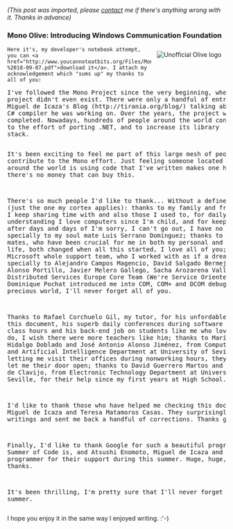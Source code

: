 *(This post was imported, please [contact](#/contact) me if there's anything wrong with it. Thanks in advance)*

<div class="entry-body">
<h3>Mono Olive: Introducing Windows Communication Foundation</h3>
<p>
	<img alt="Unofficial Olive logo" src="http://www.youcannoteatbits.org/Blog/Files/Olive%20logo.png" style="border: 0px none ; padding: 10px;" align="right">
	
	Here it's, my developer's notebook attempt, you can <a href="http://www.youcannoteatbits.org/Files/Mono%20Olive%20Notebook%20-%2018-09-07.pdf">download it</a>. I attach my acknowledgement which "sums up" my thanks to all of you:
</p>
<p>
	<pre>
I've followed the Mono Project since the very beginning, when the
project didn't even exist. There were only a handful of entries at
Miguel de Icaza's Blog (http://tirania.org/blog/) talking about a new
C# compiler he was working on. Over the years, the project was
completed. Nowadays, hundreds of people around the world contribute
to the effort of porting .NET, and to increase its library
stack.

It's been exciting to feel me part of this large mesh of people that
contribute to the Mono effort. Just feeling someone located in
somewhere around the world is using code that I've written makes
one happy. And there's no money that can buy this.

There's so much people I'd like to thank... Without a defined order
(just the one my cortex applies): thanks to my family and friends,
those I keep sharing time with and also those I used to, for daily
understanding I love computers since I'm child, and for keeping
close after days and days of I'm sorry, I can't go out, I have no time,
specially to my soul mate Luis Serrano Domínguez; thanks to my
.NET Club mates, who have been crucial for me in both my personal
and professional life, both changed when all this started, I love
all of you; thanks to Microsoft whole support team, who I worked
with as if a dream it was, specially to Alejandro Campos Magencio,
David Salgado Bermejo, Ignacio Alonso Portillo, Javier Melero Gallego,
Sacha Arozarena Valladares and Distributed Services Europe
Core Team (We're Service Oriented!), where Dominique Pochat introduced
me into COM, COM+ and DCOM debugging precious
world, I'll never forget all of you.

Thanks to Rafael Corchuelo Gil, my tutor, for his unfordable help
on this document, his superb daily conferences during software engineering
class hours and his back-end job on students like me who
love what we do, I wish there were more teachers like him; thanks
to María José Hidalgo Doblado and José Antonio Alonso Jiménez,
from Computer Science and Artificial Intelligence Department at
University of Seville, for letting me visit their offices during nonworking
hours, they've always let me their door open; thanks to
David Guerrero Martos and Paulino Ruiz de Clavijo, from Electronic
Technology Department at University of Seville, for their help
since my first years at High School.

I'd like to thank those who have helped me checking this document:
Miguel de Icaza and Teresa Matamoros Casas. They surprisingly
took my writings and sent me back a handful of corrections.
Thanks guys.

Finally, I'd like to thank Google for such a beautiful program as
Summer of Code is, and Atsushi Enomoto, Miguel de Icaza and
every Mono programmer for their support during this summer.
Huge, huge, huge thanks.

It's been thrilling, I'm pretty sure that I'll never forget this summer.
	</pre>
</p>
<p>
	I hope you enjoy it in the same way I enjoyed writing. :'-)
</p>
</div>
